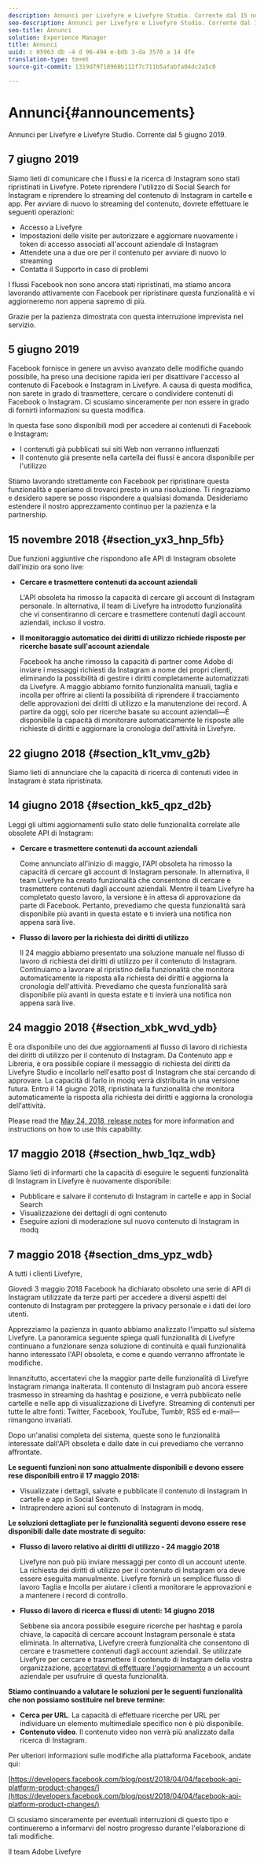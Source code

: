 ```yaml
---
description: Annunci per Livefyre e Livefyre Studio. Corrente dal 15 novembre 2018.
seo-description: Annunci per Livefyre e Livefyre Studio. Corrente dal 15 novembre 2018.
seo-title: Annunci
solution: Experience Manager
title: Annunci
uuid: c 05963 db -4 d 96-494 e-bdb 3-da 3570 a 14 dfe
translation-type: tm+mt
source-git-commit: 1319d79718960b112f7c711b5afabfa04dc2a5c0

---
```



# Annunci{#announcements}

Annunci per Livefyre e Livefyre Studio. Corrente dal 5 giugno 2019.

## 7 giugno 2019

Siamo lieti di comunicare che i flussi e la ricerca di Instagram sono stati ripristinati in Livefyre. Potete riprendere l&#39;utilizzo di Social Search for Instagram e riprendere lo streaming del contenuto di Instagram in cartelle e app. Per avviare di nuovo lo streaming del contenuto, dovrete effettuare le seguenti operazioni:
* Accesso a Livefyre
* Impostazioni delle visite per autorizzare e aggiornare nuovamente i token di accesso associati all&#39;account aziendale di Instagram
* Attendete una a due ore per il contenuto per avviare di nuovo lo streaming
* Contatta il Supporto in caso di problemi

I flussi Facebook non sono ancora stati ripristinati, ma stiamo ancora lavorando attivamente con Facebook per ripristinare questa funzionalità e vi aggiorneremo non appena sapremo di più.

Grazie per la pazienza dimostrata con questa interruzione imprevista nel servizio.

## 5 giugno 2019

Facebook fornisce in genere un avviso avanzato delle modifiche quando possibile, ha preso una decisione rapida ieri per disattivare l&#39;accesso al contenuto di Facebook e Instagram in Livefyre. A causa di questa modifica, non sarete in grado di trasmettere, cercare o condividere contenuti di Facebook o Instagram. Ci scusiamo sinceramente per non essere in grado di fornirti informazioni su questa modifica.

In questa fase sono disponibili modi per accedere ai contenuti di Facebook e Instagram:

* I contenuti già pubblicati sui siti Web non verranno influenzati
* Il contenuto già presente nella cartella dei flussi è ancora disponibile per l&#39;utilizzo

Stiamo lavorando strettamente con Facebook per ripristinare questa funzionalità e speriamo di trovarci presto in una risoluzione. Ti ringraziamo e desidero sapere se posso rispondere a qualsiasi domanda. Desideriamo estendere il nostro apprezzamento continuo per la pazienza e la partnership.



## 15 novembre 2018 {#section_yx3_hnp_5fb}

Due funzioni aggiuntive che rispondono alle API di Instagram obsolete dall&#39;inizio ora sono live:

* **Cercare e trasmettere contenuti da account aziendali**

   L&#39;API obsoleta ha rimosso la capacità di cercare gli account di Instagram personale. In alternativa, il team di Livefyre ha introdotto funzionalità che vi consentiranno di cercare e trasmettere contenuti dagli account aziendali, incluso il vostro.

* **Il monitoraggio automatico dei diritti di utilizzo richiede risposte per ricerche basate sull&#39;account aziendale**

   Facebook ha anche rimosso la capacità di partner come Adobe di inviare i messaggi richiesti da Instagram a nome dei propri clienti, eliminando la possibilità di gestire i diritti completamente automatizzati da Livefyre. A maggio abbiamo fornito funzionalità manuali, taglia e incolla per offrire ai clienti la possibilità di riprendere il tracciamento delle approvazioni dei diritti di utilizzo e la manutenzione dei record. A partire da oggi, solo per ricerche basate su account aziendali—È disponibile la capacità di monitorare automaticamente le risposte alle richieste di diritti e aggiornare la cronologia dell&#39;attività in Livefyre.

## 22 giugno 2018 {#section_k1t_vmv_g2b}

Siamo lieti di annunciare che la capacità di ricerca di contenuti video in Instagram è stata ripristinata.

## 14 giugno 2018 {#section_kk5_qpz_d2b}

Leggi gli ultimi aggiornamenti sullo stato delle funzionalità correlate alle obsolete API di Instagram:

* **Cercare e trasmettere contenuti da account aziendali**

   Come annunciato all&#39;inizio di maggio, l&#39;API obsoleta ha rimosso la capacità di cercare gli account di Instagram personale. In alternativa, il team Livefyre ha creato funzionalità che consentono di cercare e trasmettere contenuti dagli account aziendali. Mentre il team Livefyre ha completato questo lavoro, la versione è in attesa di approvazione da parte di Facebook. Pertanto, prevediamo che questa funzionalità sarà disponibile più avanti in questa estate e ti invierà una notifica non appena sarà live.

* **Flusso di lavoro per la richiesta dei diritti di utilizzo**

   Il 24 maggio abbiamo presentato una soluzione manuale nel flusso di lavoro di richiesta dei diritti di utilizzo per il contenuto di Instagram. Continuiamo a lavorare al ripristino della funzionalità che monitora automaticamente la risposta alla richiesta dei diritti e aggiorna la cronologia dell&#39;attività. Prevediamo che questa funzionalità sarà disponibile più avanti in questa estate e ti invierà una notifica non appena sarà live.

## 24 maggio 2018 {#section_xbk_wvd_ydb}

È ora disponibile uno dei due aggiornamenti al flusso di lavoro di richiesta dei diritti di utilizzo per il contenuto di Instagram. Da Contenuto app e Libreria, è ora possibile copiare il messaggio di richiesta dei diritti da Livefyre Studio e incollarlo nell&#39;esatto post di Instagram che stai cercando di approvare. La capacità di farlo in modq verrà distribuita in una versione futura. Entro il 14 giugno 2018, ripristinata la funzionalità che monitora automaticamente la risposta alla richiesta dei diritti e aggiorna la cronologia dell&#39;attività.

Please read the [May 24, 2018, release notes](/help/using/c-rn/previous-rns/rn2018/c-rn-2018-may-24.md#c_rn) for more information and instructions on how to use this capability.

## 17 maggio 2018 {#section_hwb_1qz_wdb}

Siamo lieti di informarti che la capacità di eseguire le seguenti funzionalità di Instagram in Livefyre è nuovamente disponibile:

* Pubblicare e salvare il contenuto di Instagram in cartelle e app in Social Search
* Visualizzazione dei dettagli di ogni contenuto
* Eseguire azioni di moderazione sul nuovo contenuto di Instagram in modq

## 7 maggio 2018 {#section_dms_ypz_wdb}

A tutti i clienti Livefyre,

Giovedì 3 maggio 2018 Facebook ha dichiarato obsoleto una serie di API di Instagram utilizzate da terze parti per accedere a diversi aspetti del contenuto di Instagram per proteggere la privacy personale e i dati dei loro utenti.

Apprezziamo la pazienza in quanto abbiamo analizzato l&#39;impatto sul sistema Livefyre. La panoramica seguente spiega quali funzionalità di Livefyre continuano a funzionare senza soluzione di continuità e quali funzionalità hanno interessato l&#39;API obsoleta, e come e quando verranno affrontate le modifiche.

Innanzitutto, accertatevi che la maggior parte delle funzionalità di Livefyre Instagram rimanga inalterata. Il contenuto di Instagram può ancora essere trasmesso in streaming da hashtag e posizione, e verrà pubblicato nelle cartelle e nelle app di visualizzazione di Livefyre. Streaming di contenuti per tutte le altre fonti: Twitter, Facebook, YouTube, Tumblr, RSS ed e-mail—rimangono invariati.

Dopo un&#39;analisi completa del sistema, queste sono le funzionalità interessate dall&#39;API obsoleta e dalle date in cui prevediamo che verranno affrontate.

**Le seguenti funzioni non sono attualmente disponibili e devono essere rese disponibili entro il 17 maggio 2018:**

* Visualizzate i dettagli, salvate e pubblicate il contenuto di Instagram in cartelle e app in Social Search.
* Intraprendere azioni sul contenuto di Instagram in modq.

**Le soluzioni dettagliate per le funzionalità seguenti devono essere rese disponibili dalle date mostrate di seguito:**

* **Flusso di lavoro relativo ai diritti di utilizzo - 24 maggio 2018**

   Livefyre non può più inviare messaggi per conto di un account utente. La richiesta dei diritti di utilizzo per il contenuto di Instagram ora deve essere eseguita manualmente. Livefyre fornirà un semplice flusso di lavoro Taglia e Incolla per aiutare i clienti a monitorare le approvazioni e a mantenere i record di controllo.

* **Flusso di lavoro di ricerca e flussi di utenti: 14 giugno 2018**

   Sebbene sia ancora possibile eseguire ricerche per hashtag e parola chiave, la capacità di cercare account Instagram personale è stata eliminata. In alternativa, Livefyre creerà funzionalità che consentono di cercare e trasmettere contenuti dagli account aziendali. Se utilizzate Livefyre per cercare e trasmettere il contenuto di Instagram della vostra organizzazione, [accertatevi di effettuare l&#39;aggiornamento](https://help.instagram.com/502981923235522?helpref=search&sr=2&query=change%20personal%20account%20to%20business%20account) a un account aziendale per usufruire di questa funzionalità.

**Stiamo continuando a valutare le soluzioni per le seguenti funzionalità che non possiamo sostituire nel breve termine:**

* **Cerca per URL**. La capacità di effettuare ricerche per URL per individuare un elemento multimediale specifico non è più disponibile.
* **Contenuto video**. Il contenuto video non verrà più analizzato dalla ricerca di Instagram.

Per ulteriori informazioni sulle modifiche alla piattaforma Facebook, andate qui:

[https://developers.facebook.com/blog/post/2018/04/04/facebook-api-platform-product-changes/](https://developers.facebook.com/blog/post/2018/04/04/facebook-api-platform-product-changes/)

Ci scusiamo sinceramente per eventuali interruzioni di questo tipo e continueremo a informarvi del nostro progresso durante l&#39;elaborazione di tali modifiche.

Il team Adobe Livefyre
